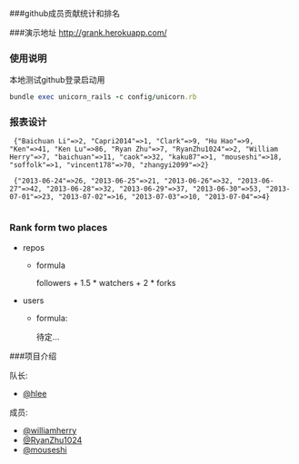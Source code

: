 ###github成员贡献统计和排名

###演示地址
http://grank.herokuapp.com/

### 使用说明

本地测试github登录启动用

```ruby
bundle exec unicorn_rails -c config/unicorn.rb
```

### 报表设计

```
 {"Baichuan Li"=>2, "Capri2014"=>1, "Clark"=>9, "Hu Hao"=>9, "Ken"=>41, "Ken Lu"=>86, "Ryan Zhu"=>7, "RyanZhu1024"=>2, "William Herry"=>7, "baichuan"=>11, "caok"=>32, "kaku87"=>1, "mouseshi"=>18, "soffolk"=>1, "vincent178"=>70, "zhangyi2099"=>2}
 
 {"2013-06-24"=>26, "2013-06-25"=>21, "2013-06-26"=>32, "2013-06-27"=>42, "2013-06-28"=>32, "2013-06-29"=>37, "2013-06-30"=>53, "2013-07-01"=>23, "2013-07-02"=>16, "2013-07-03"=>10, "2013-07-04"=>4}
 
```

### Rank form two places

  * repos
    
    - formula

      followers + 1.5 * watchers + 2 * forks

  * users

    - formula:

      待定...


###项目介绍

队长:
- [@hlee](https://github.com/hlee)

成员:
- [@williamherry](https://github.com/williamherry)
- [@RyanZhu1024](https://github.com/RyanZhu1024)
- [@mouseshi](https://github.com/mouse-lin)

